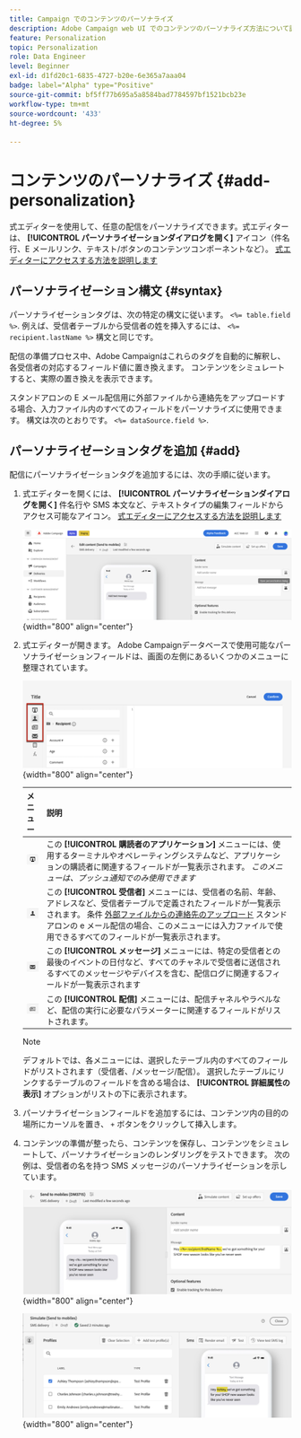 ```yaml
---
title: Campaign でのコンテンツのパーソナライズ
description: Adobe Campaign web UI でのコンテンツのパーソナライズ方法について説明します
feature: Personalization
topic: Personalization
role: Data Engineer
level: Beginner
exl-id: d1fd20c1-6835-4727-b20e-6e365a7aaa04
badge: label="Alpha" type="Positive"
source-git-commit: bf5ff77b695a5a8584bad7784597bf1521bcb23e
workflow-type: tm+mt
source-wordcount: '433'
ht-degree: 5%

---
```



# コンテンツのパーソナライズ {#add-personalization}

式エディターを使用して、任意の配信をパーソナライズできます。式エディターは、 **[!UICONTROL パーソナライゼーションダイアログを開く]** アイコン（件名行、E メールリンク、テキスト/ボタンのコンテンツコンポーネントなど）。 [式エディターにアクセスする方法を説明します](gs-personalization.md/#access)

## パーソナライゼーション構文 {#syntax}

パーソナライゼーションタグは、次の特定の構文に従います。 `<%= table.field %>`. 例えば、受信者テーブルから受信者の姓を挿入するには、 `<%= recipient.lastName %>` 構文と同じです。

配信の準備プロセス中、Adobe Campaignはこれらのタグを自動的に解釈し、各受信者の対応するフィールド値に置き換えます。 コンテンツをシミュレートすると、実際の置き換えを表示できます。

スタンドアロンの E メール配信用に外部ファイルから連絡先をアップロードする場合、入力ファイル内のすべてのフィールドをパーソナライズに使用できます。 構文は次のとおりです。 `<%= dataSource.field %>`.

## パーソナライゼーションタグを追加 {#add}

配信にパーソナライゼーションタグを追加するには、次の手順に従います。

1. 式エディターを開くには、 **[!UICONTROL パーソナライゼーションダイアログを開く]** 件名行や SMS 本文など、テキストタイプの編集フィールドからアクセス可能なアイコン。 [式エディターにアクセスする方法を説明します](gs-personalization.md/#access)

   ![](assets/perso-access.png){width="800" align="center"}

1. 式エディターが開きます。 Adobe Campaignデータベースで使用可能なパーソナライゼーションフィールドは、画面の左側にあるいくつかのメニューに整理されています。

   ![](assets/perso-insert-field.png){width="800" align="center"}

   | メニュー | 説明 |
   |-----|------------|
   | ![](assets/do-not-localize/perso-subscribers-menu.png) | この **[!UICONTROL 購読者のアプリケーション]** メニューには、使用するターミナルやオペレーティングシステムなど、アプリケーションの購読者に関連するフィールドが一覧表示されます。 *このメニューは、プッシュ通知でのみ使用できます* |
   | ![](assets/do-not-localize/perso-recipients-menu.png) | この **[!UICONTROL 受信者]** メニューには、受信者の名前、年齢、アドレスなど、受信者テーブルで定義されたフィールドが一覧表示されます。 条件 [外部ファイルからの連絡先のアップロード](../audience/file-audience.md) スタンドアロンの e メール配信の場合、このメニューには入力ファイルで使用できるすべてのフィールドが一覧表示されます。 |
   | ![](assets/do-not-localize/perso-message-menu.png) | この **[!UICONTROL メッセージ]** メニューには、特定の受信者との最後のイベントの日付など、すべてのチャネルで受信者に送信されるすべてのメッセージやデバイスを含む、配信ログに関連するフィールドが一覧表示されます |
   | ![](assets/do-not-localize/perso-delivery-menu.png) | この **[!UICONTROL 配信]** メニューには、配信チャネルやラベルなど、配信の実行に必要なパラメーターに関連するフィールドがリストされます。 |

   >[!NOTE]
   >
   >デフォルトでは、各メニューには、選択したテーブル内のすべてのフィールドがリストされます（受信者、/メッセージ/配信）。 選択したテーブルにリンクするテーブルのフィールドを含める場合は、 **[!UICONTROL 詳細属性の表示]** オプションがリストの下に表示されます。

1. パーソナライゼーションフィールドを追加するには、コンテンツ内の目的の場所にカーソルを置き、 `+` ボタンをクリックして挿入します。

1. コンテンツの準備が整ったら、コンテンツを保存し、コンテンツをシミュレートして、パーソナライゼーションのレンダリングをテストできます。 次の例は、受信者の名を持つ SMS メッセージのパーソナライゼーションを示しています。

   ![](assets/perso-preview1.png){width="800" align="center"}

   ![](assets/perso-preview2.png){width="800" align="center"}
